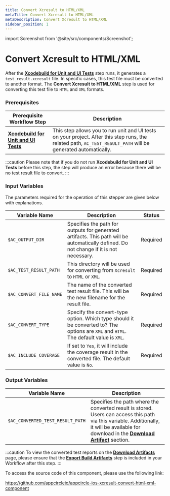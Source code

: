 ```yaml
---
title: Convert Xcresult to HTML/XML 
metaTitle: Convert Xcresult to HTML/XML
metaDescription: Convert Xcresult to HTML/XML
sidebar_position: 1
---
```


import Screenshot from '@site/src/components/Screenshot';

# Convert Xcresult to HTML/XML

After the [**Xcodebuild for Unit and UI Tests**](https://docs.appcircle.io/continuous-testing/running-ios-unit-and-ui-tests) step runs, it generates a `test_result.xcresult` file. In specific cases, this test file must be converted to another format. The **Convert Xcresult to HTML/XML** step is used for converting this test file to `HTML` and `XML` formats.


### Prerequisites
| Prerequisite Workflow Step                      | Description                                     |
|-------------------------------------------------|-------------------------------------------------|
| [**Xcodebuild for Unit and UI Tests**](https://docs.appcircle.io/continuous-testing/running-ios-unit-and-ui-tests) | This step allows you to run unit and UI tests on your project. After this step runs, the related path, `AC_TEST_RESULT_PATH` will be generated automatically. |

:::caution
Please note that if you do not run **Xcodebuild for Unit and UI Tests** before this step, the step will produce an error because there will be no test result file to convert.
:::

<Screenshot url='https://cdn.appcircle.io/docs/assets/BE2989-convertOrder.png' />

### Input Variables

The parameters required for the operation of this stepper are given below with explanations.

<Screenshot url='https://cdn.appcircle.io/docs/assets/BE2989-convertInput.png' />

| Variable Name                 | Description                         | Status           |
|-------------------------------|-------------------------------------|------------------|
| `$AC_OUTPUT_DIR`              | Specifies the path for outputs for generated artifacts. This path will be automatically defined. Do not change if it is not necessary. | Required |
| `$AC_TEST_RESULT_PATH`        | This directory will be used for converting from `Xcresult` to `HTML` or `XML`. | Required |
| `$AC_CONVERT_FILE_NAME`       | The name of the converted test result file. This will be the new filename for the result file. | Required |
| `$AC_CONVERT_TYPE`            | Specify the convert-type option. Which type should it be converted to? The options are `XML` and `HTML`. The default value is `XML`. | Required |
| `$AC_INCLUDE_COVERAGE`        | If set to `Yes`, it will include the coverage result in the converted file. The default value is `No`. | Required |


### Output Variables

| Variable Name                 | Description                         | 
|-------------------------------|-------------------------------------|
| `$AC_CONVERTED_TEST_RESULT_PATH`           | Specifies the path where the converted result is stored. Users can access this path via this variable. Additionally, it will be available for download in the [**Download Artifact**](https://docs.appcircle.io/workflows/common-workflow-steps/export-build-artifacts#download-exported-artifacts) section.  |

:::caution
To view the converted test reports on the [**Download Artifacts**](https://docs.appcircle.io/workflows/common-workflow-steps/export-build-artifacts/#download-exported-artifacts) page, please ensure that the [**Export Build Artifacts**](https://docs.appcircle.io/workflows/common-workflow-steps/export-build-artifacts) step is included in your Workflow after this step.
:::

To access the source code of this component, please use the following link:

https://github.com/appcircleio/appcircle-ios-xcresult-convert-html-xml-component